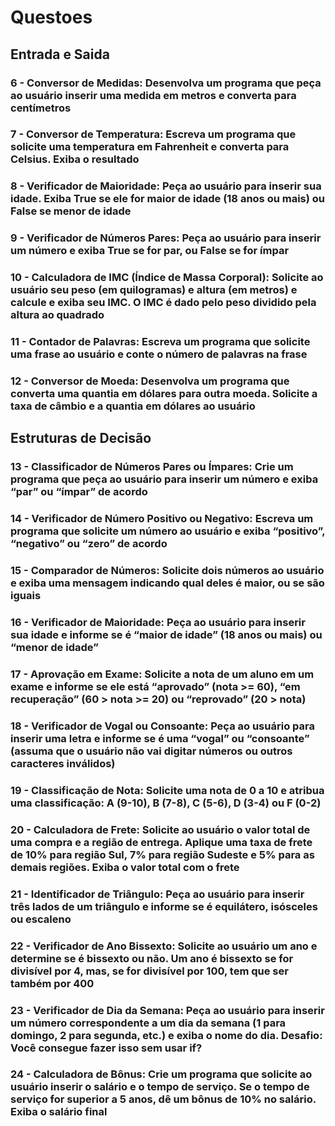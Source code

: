 # Questoes

## Entrada e Saida

### 6 - Conversor de Medidas: Desenvolva um programa que peça ao usuário inserir uma medida em metros e converta para centímetros

### 7 - Conversor de Temperatura: Escreva um programa que solicite uma temperatura em Fahrenheit e converta para Celsius. Exiba o resultado

### 8 - Verificador de Maioridade: Peça ao usuário para inserir sua idade. Exiba True se ele for maior de idade (18 anos ou mais) ou False se menor de idade

### 9 - Verificador de Números Pares: Peça ao usuário para inserir um número e exiba True se for par, ou False se for ímpar

### 10 - Calculadora de IMC (Índice de Massa Corporal): Solicite ao usuário seu peso (em quilogramas) e altura (em metros) e calcule e exiba seu IMC. O IMC é dado pelo peso dividido pela altura ao quadrado

### 11 - Contador de Palavras: Escreva um programa que solicite uma frase ao usuário e conte o número de palavras na frase

### 12 - Conversor de Moeda: Desenvolva um programa que converta uma quantia em dólares para outra moeda. Solicite a taxa de câmbio e a quantia em dólares ao usuário

## Estruturas de Decisão

### 13 - Classificador de Números Pares ou Ímpares: Crie um programa que peça ao usuário para inserir um número e exiba “par” ou “ímpar” de acordo

### 14 - Verificador de Número Positivo ou Negativo: Escreva um programa que solicite um número ao usuário e exiba “positivo”, “negativo” ou “zero” de acordo

### 15 - Comparador de Números: Solicite dois números ao usuário e exiba uma mensagem indicando qual deles é maior, ou se são iguais

### 16 - Verificador de Maioridade: Peça ao usuário para inserir sua idade e informe se é “maior de idade” (18 anos ou mais) ou “menor de idade”

### 17 - Aprovação em Exame: Solicite a nota de um aluno em um exame e informe se ele está “aprovado” (nota >= 60), “em recuperação” (60 > nota >= 20) ou “reprovado” (20 > nota)

### 18 - Verificador de Vogal ou Consoante: Peça ao usuário para inserir uma letra e informe se é uma “vogal” ou “consoante” (assuma que o usuário não vai digitar números ou outros caracteres inválidos)

### 19 - Classificação de Nota: Solicite uma nota de 0 a 10 e atribua uma classificação: A (9-10), B (7-8), C (5-6), D (3-4) ou F (0-2)

### 20 - Calculadora de Frete: Solicite ao usuário o valor total de uma compra e a região de entrega. Aplique uma taxa de frete de 10% para região Sul, 7% para região Sudeste e 5% para as demais regiões. Exiba o valor total com o frete

### 21 - Identificador de Triângulo: Peça ao usuário para inserir três lados de um triângulo e informe se é equilátero, isósceles ou escaleno

### 22 - Verificador de Ano Bissexto: Solicite ao usuário um ano e determine se é bissexto ou não. Um ano é bissexto se for divisível por 4, mas, se for divisível por 100, tem que ser também por 400

### 23 - Verificador de Dia da Semana: Peça ao usuário para inserir um número correspondente a um dia da semana (1 para domingo, 2 para segunda, etc.) e exiba o nome do dia. Desafio: Você consegue fazer isso sem usar if?

### 24 - Calculadora de Bônus: Crie um programa que solicite ao usuário inserir o salário e o tempo de serviço. Se o tempo de serviço for superior a 5 anos, dê um bônus de 10% no salário. Exiba o salário final

